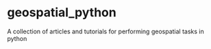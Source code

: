 # geospatial_python
A collection of articles and tutorials for performing geospatial tasks in python
